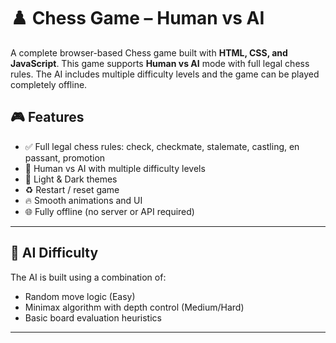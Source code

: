 # ♟️ Chess Game – Human vs AI

A complete browser-based Chess game built with **HTML, CSS, and JavaScript**. This game supports **Human vs AI** mode with full legal chess rules. The AI includes multiple difficulty levels and the game can be played completely offline.

## 🎮 Features

- ✅ Full legal chess rules: check, checkmate, stalemate, castling, en passant, promotion
- 🤖 Human vs AI with multiple difficulty levels
- 🎨 Light & Dark themes
- ♻️ Restart / reset game
- 🔥 Smooth animations and UI
- 🌐 Fully offline (no server or API required)

---

## 🧠 AI Difficulty

The AI is built using a combination of:
- Random move logic (Easy)
- Minimax algorithm with depth control (Medium/Hard)
- Basic board evaluation heuristics

---
